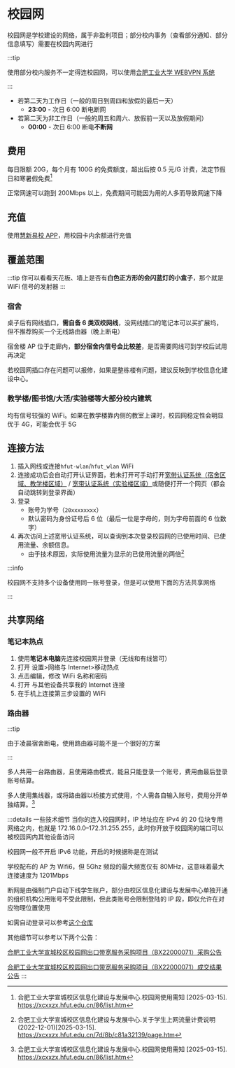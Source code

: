 # 校园网

校园网是学校建设的网络，属于非盈利项目；部分校内事务（查看部分通知、部分信息填写）需要在校园内网进行

:::tip

使用部分校内服务不一定得连校园网，可以使用[合肥工业大学 WEBVPN 系统](https://webvpn.hfut.edu.cn)

:::

- 若第二天为工作日（一般的周日到周四和放假的最后一天）
  - **23:00** - 次日 6:00 断电断网
- 若第二天为非工作日（一般的周五和周六、放假前一天以及放假期间）
  - **00:00** - 次日 6:00 断电**不断网**

## 费用

每日限额 20G，每个月有 100G 的免费额度，超出后按 0.5 元/G 计费，法定节假日和寒暑假免费[^1]

正常网速可以跑到 200Mbps 以上，免费期间可能因为用的人多而导致网速下降

## 充值

使用[慧新易校 APP](../life/app#慧新易校)，用校园卡内余额进行充值

## 覆盖范围

:::tip
你可以看看天花板、墙上是否有**白色正方形的会闪蓝灯的小盒子**，那个就是 WiFi 信号的发射器
:::

### 宿舍

桌子后有网线插口，**需自备 6 类双绞网线**，没网线插口的笔记本可以买扩展坞，但不推荐购买一个无线路由器（晚上断电）

宿舍楼 AP 位于走廊内，**部分宿舍内信号会比较差**，是否需要网线可到学校后试用再决定

若校园网插口存在问题可以报修，如果是整栋楼有问题，建议反映到学校信息化建设中心。

### 教学楼/图书馆/大活/实验楼等大部分校内建筑

均有信号较强的 WiFi。如果在教学楼靠内侧的教室上课时，校园网稳定性会明显优于 4G，可能会优于 5G

## 连接方法

1. 插入网线或连接`hfut-wlan`/`hfut_wlan` WiFi
2. 连接成功后会自动打开认证界面，若未打开可手动打开[宽带认证系统（宿舍区域、教学楼区域）](http://172.18.3.3) / [宽带认证系统（实验楼区域）](http://172.18.2.2)或随便打开一个网页（都会自动跳转到登录界面）
3. 登录
   - 账号为学号（`20xxxxxxxx`）
   - 默认密码为身份证号后 6 位（最后一位是字母的，则为字母前面的 6 位数字）
4. 再次访问上述宽带认证系统，可以查询到本次登录校园网的已使用时间、已使用流量、余额信息。
   - 由于技术原因，实际使用流量为显示的已使用流量的两倍[^2]

:::info

校园网不支持多个设备使用同一账号登录，但是可以使用下面的方法共享网络

:::

## 共享网络

### 笔记本热点

1. 使用**笔记本电脑**先连接校园网并登录（无线和有线皆可）
2. 打开 设置>网络与 Internet>移动热点
3. 点击编辑，修改 WiFi 名称和密码
4. 打开 与其他设备共享我的 Internet 连接
5. 在手机上连接第三步设置的 WiFi

### 路由器

:::tip

由于凌晨宿舍断电，使用路由器可能不是一个很好的方案

:::

多人共用一台路由器，且使用路由模式，能且只能登录一个账号，费用由最后登录账号结算。

多人使用集线器，或将路由器以桥接方式使用，个人需各自输入账号，费用分开单独结算。[^1]

:::details 一些技术细节
当你的连入校园网时，IP 地址应在 IPv4 的 20 位块专用网络之内，也就是 172.16.0.0–172.31.255.255，此时你开放于校园网的端口可以被校园网内其他设备访问

校园网一般不开启 IPv6 功能，开启的时候据称是在测试

学校配布的 AP 为 Wifi6，但 5Ghz 频段的最大频宽仅有 80MHz，这意味着最大连接速度为 1201Mbps

断网是由强制门户自动下线学生账户，部分由校区信息化建设与发展中心单独开通的组织机构公用账号不受此限制，但此类账号会限制登陆的 IP 段，即仅允许在对应物理位置使用

如需自动登录可以参考[这个仓库](https://github.com/oriwika/HFUTXC_autologin)

其他细节可以参考以下两个公告：

[合肥工业大学宣城校区校园网出口带宽服务采购项目（BX22000071）采购公告](https://zb.hfut.edu.cn/provider/#/publish/20L5M80L6LDHEWSE)

[合肥工业大学宣城校区校园网出口带宽服务采购项目（BX22000071）成交结果公告](https://zb.hfut.edu.cn/provider/#/publish/20L63FCEP1WZE3UY)
:::

[^1]:
    合肥工业大学宣城校区信息化建设与发展中心.校园网使用需知 [2025-03-15].  
    <https://xcxxzx.hfut.edu.cn/86/list.htm>

[^2]:
    合肥工业大学宣城校区信息化建设与发展中心.关于学生上网流量计费说明 (2022-12-01)\[2025-03-15].  
    <https://xcxxzx.hfut.edu.cn/7d/8b/c81a32139/page.htm>
